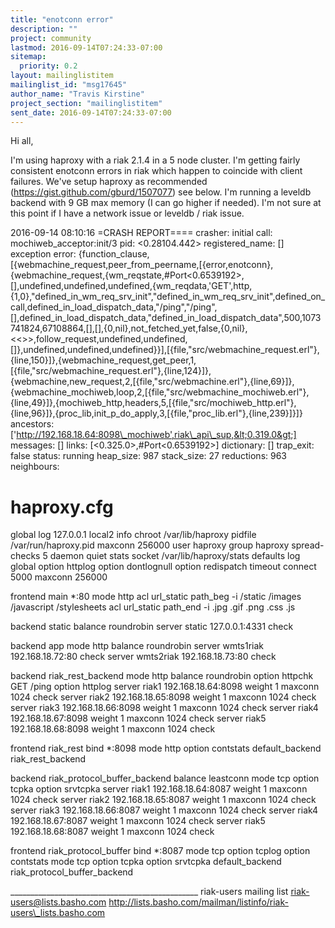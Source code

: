 ```yaml
---
title: "enotconn error"
description: ""
project: community
lastmod: 2016-09-14T07:24:33-07:00
sitemap:
  priority: 0.2
layout: mailinglistitem
mailinglist_id: "msg17645"
author_name: "Travis Kirstine"
project_section: "mailinglistitem"
sent_date: 2016-09-14T07:24:33-07:00
---
```



Hi all,

I'm using haproxy with a riak 2.1.4 in a 5 node cluster. I'm getting fairly 
consistent enotconn errors in riak which happen to coincide with client 
failures. We've setup haproxy as recommended 
(https://gist.github.com/gburd/1507077) see below. I'm running a leveldb 
backend with 9 GB max memory (I can go higher if needed). I'm not sure at this 
point if I have a network issue or leveldb / riak issue.

2016-09-14 08:10:16 =CRASH REPORT====
 crasher:
 initial call: mochiweb\_acceptor:init/3
 pid: &lt;0.28104.442&gt;
 registered\_name: []
 exception error: 
{function\_clause,[{webmachine\_request,peer\_from\_peername,[{error,enotconn},{webmachine\_request,{wm\_reqstate,#Port&lt;0.6539192&gt;,[],undefined,undefined,undefined,{wm\_reqdata,'GET',http,{1,0},"defined\_in\_wm\_req\_srv\_init","defined\_in\_wm\_req\_srv\_init",defined\_on\_call,defined\_in\_load\_dispatch\_data,"/ping","/ping",[],defined\_in\_load\_dispatch\_data,"defined\_in\_load\_dispatch\_data",500,1073741824,67108864,[],[],{0,nil},not\_fetched\_yet,false,{0,nil},&lt;&lt;&gt;&gt;,follow\_request,undefined,undefined,[]},undefined,undefined,undefined}}],[{file,"src/webmachine\_request.erl"},{line,150}]},{webmachine\_request,get\_peer,1,[{file,"src/webmachine\_request.erl"},{line,124}]},{webmachine,new\_request,2,[{file,"src/webmachine.erl"},{line,69}]},{webmachine\_mochiweb,loop,2,[{file,"src/webmachine\_mochiweb.erl"},{line,49}]},{mochiweb\_http,headers,5,[{file,"src/mochiweb\_http.erl"},{line,96}]},{proc\_lib,init\_p\_do\_apply,3,[{file,"proc\_lib.erl"},{line,239}]}]}
 ancestors: ['http://192.168.18.64:8098\_mochiweb',riak\_api\_sup,&lt;0.319.0&gt;]
 messages: []
 links: [&lt;0.325.0&gt;,#Port&lt;0.6539192&gt;]
 dictionary: []
 trap\_exit: false
 status: running
 heap\_size: 987
 stack\_size: 27
 reductions: 963
 neighbours:


# haproxy.cfg
global
 log 127.0.0.1 local2 info
 chroot /var/lib/haproxy
 pidfile /var/run/haproxy.pid
 maxconn 256000
 user haproxy
 group haproxy
 spread-checks 5
 daemon
 quiet
 stats socket /var/lib/haproxy/stats
defaults
 log global
 option httplog
 option dontlognull
 option redispatch
 timeout connect 5000
 maxconn 256000

frontend main \*:80
 mode http
 acl url\_static path\_beg -i /static /images /javascript 
/stylesheets
 acl url\_static path\_end -i .jpg .gif .png .css .js

backend static
 balance roundrobin
 server static 127.0.0.1:4331 check

backend app
 mode http
 balance roundrobin
 server wmts1riak 192.168.18.72:80 check
 server wmts2riak 192.168.18.73:80 check

backend riak\_rest\_backend
 mode http
 balance roundrobin
 option httpchk GET /ping
 option httplog
 server riak1 192.168.18.64:8098 weight 1 maxconn 1024 check
 server riak2 192.168.18.65:8098 weight 1 maxconn 1024 check
 server riak3 192.168.18.66:8098 weight 1 maxconn 1024 check
 server riak4 192.168.18.67:8098 weight 1 maxconn 1024 check
 server riak5 192.168.18.68:8098 weight 1 maxconn 1024 check

frontend riak\_rest
 bind \*:8098
 mode http
 option contstats
 default\_backend riak\_rest\_backend

backend riak\_protocol\_buffer\_backend
 balance leastconn
 mode tcp
 option tcpka
 option srvtcpka
 server riak1 192.168.18.64:8087 weight 1 maxconn 1024 check
 server riak2 192.168.18.65:8087 weight 1 maxconn 1024 check
 server riak3 192.168.18.66:8087 weight 1 maxconn 1024 check
 server riak4 192.168.18.67:8087 weight 1 maxconn 1024 check
 server riak5 192.168.18.68:8087 weight 1 maxconn 1024 check

frontend riak\_protocol\_buffer
 bind \*:8087
 mode tcp
 option tcplog
 option contstats
 mode tcp
 option tcpka
 option srvtcpka
 default\_backend riak\_protocol\_buffer\_backend












\_\_\_\_\_\_\_\_\_\_\_\_\_\_\_\_\_\_\_\_\_\_\_\_\_\_\_\_\_\_\_\_\_\_\_\_\_\_\_\_\_\_\_\_\_\_\_
riak-users mailing list
riak-users@lists.basho.com
http://lists.basho.com/mailman/listinfo/riak-users\_lists.basho.com

